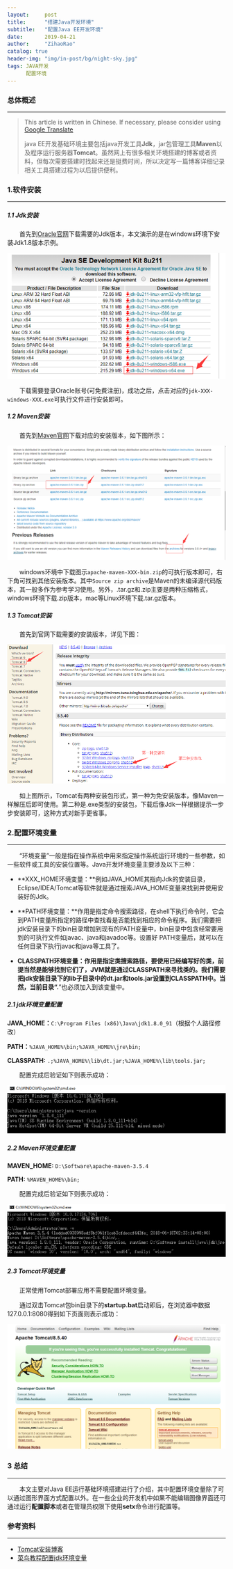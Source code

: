 ```yaml
---
layout:     post
title:      "搭建Java开发环境"
subtitle:   "配置Java EE开发环境"
date:       2019-04-21
author:     "ZihaoRao"
catalog: true
header-img: "img/in-post/bg/night-sky.jpg"
tags: JAVA开发
      配置环境
---
```






### 总体概述
---
> This article is written in Chinese. If necessary, please consider using [Google Translate](http://translate.google.com/translate?hl=en&sl=auto&tl=en&u=https://steverao.github.io/2019/04/21/Set-up-the-Java-development-environment/)
>
> java EE开发基础环境主要包括java开发工具**Jdk**，jar包管理工具**Maven**以及程序运行服务器**Tomcat**。虽然网上有很多相关环境搭建的博客或者资料，但每次需要搭建时找起来还是挺费时间，所以决定写一篇博客详细记录相关工具搭建过程为以后提供便利。                                                                                                                                             



### 1.软件安装
---
##### 1.1 Jdk安装

&emsp;&emsp;首先到[Oracle官网](https://www.oracle.com/technetwork/java/javaee/downloads/jdk8-downloads-2133151.html)下载需要的Jdk版本，本文演示的是在windows环境下安装Jdk1.8版本示例。

![](/img/in-post/content/java-development-enviroment/jdk-download.bmp)

&emsp;&emsp;下载需要登录Oracle账号(可免费注册)，成功之后，点击对应的`jdk-XXX-windows-XXX.exe`可执行文件进行安装即可。



##### 1.2 Maven安装

&emsp;&emsp;首先到[Maven官网](https://maven.apache.org/download.cgi)下载对应的安装版本，如下图所示：

![](/img/in-post/content/java-development-enviroment/maven-download.bmp)

&emsp;&emsp;windows环境中下载图示`apache-maven-XXX-bin.zip`的可执行版本即可，右下角可找到其他安装版本。其中`Source zip archive`是Maven的未编译源代码版本，其一般多作为参考学习使用。另外，.tar.gz和.zip主要是两种压缩格式，windows环境下载.zip版本，mac等Linux环境下载.tar.gz版本。



##### 1.3 Tomcat安装

&emsp;&emsp;首先到官网下载需要的安装版本，详见下图：

![](/img/in-post/content/java-development-enviroment/tomcat-download.bmp)

&emsp;&emsp;如上图所示，Tomcat有两种安装包形式，第一种为免安装版本，像Maven一样解压后即可使用。第二种是.exe类型的安装包，下载后像Jdk一样根据提示一步步安装即可，这种方式对新手更省事。



### 2.配置环境变量
---
&emsp;&emsp;“环境变量”一般是指在操作系统中用来指定操作系统运行环境的一些参数，如一些软件或工具的安装位置等。Java开发环境变量主要涉及以下三种：

- **XXX_HOME环境变量：**例如JAVA_HOME其指向Jdk的安装目录，Eclipse/IDEA/Tomcat等软件就是通过搜索JAVA_HOME变量来找到并使用安装好的Jdk。

- **PATH环境变量：**作用是指定命令搜索路径，在shell下执行命令时，它会到PATH变量所指定的路径中查找看是否能找到相应的命令程序。我们需要把 jdk安装目录下的bin目录增加到现有的PATH变量中，bin目录中包含经常要用到的可执行文件如javac、java和javadoc等。设置好 PATH变量后，就可以在任何目录下执行javac和java等工具了。 

- **CLASSPATH环境变量：**作用是指定类搜索路径，要使用已经编写好的类，前提当然是能够找到它们了，JVM就是通过CLASSPATH来寻找类的。我们需要把jdk安装目录下的lib子目录中的dt.jar和tools.jar设置到CLASSPATH中。当然，当前目录“**.**”也必须加入到该变量中。



##### 2.1 jdk环境变量配置

**JAVA_HOME：**`C:\Program Files (x86)\Java\jdk1.8.0_91`（根据个人路径修改）

**PATH：**`%JAVA_HOME%\bin;%JAVA_HOME%\jre\bin;`

**CLASSPATH:**  `.;%JAVA_HOME%\lib\dt.jar;%JAVA_HOME%\lib\tools.jar;`

&emsp;&emsp;配置完成后验证如下则表示成功：

![](/img/in-post/content/java-development-enviroment/jdk-validation.bmp)



##### 2.2 Maven环境变量配置

**MAVEN_HOME:**  `D:\Software\apache-maven-3.5.4`

**PATH:**  `%MAVEN_HOME%\bin;`

&emsp;&emsp;配置完成后验证如下则表示成功：

![](/img/in-post/content/java-development-enviroment/maven-validation.bmp)



##### 2.3 Tomcat环境变量

&emsp;&emsp;正常使用Tomcat部署应用不需要配置环境变量。

&emsp;&emsp;通过双击Tomcat包bin目录下的**startup.bat**启动即后，在浏览器中数据127.0.0.1:8080得到如下页面则表示成功：

![](/img/in-post/content/java-development-enviroment/tomcat-validation.bmp)



### 3 总结
---
&emsp;&emsp;本文主要对Java EE运行基础环境搭建进行了介绍，其中配置环境变量除了可以通过图形界面方式配置以外。在一些企业的开发机中如果不能编辑图像界面还可通过运行**配置脚本**或者在管理员权限下使用**setx**命令进行配置等。



### 参考资料
---
- [Tomcat安装博客](http://www.jeecms.com/hjdj/479.htm)
- [菜鸟教程配置jdk环境变量](http://www.runoob.com/java/java-environment-setup.html)


